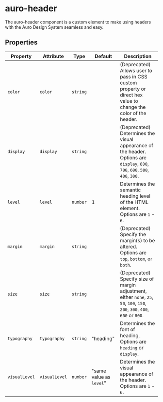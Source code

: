 # auro-header

The auro-header component is a custom element to make using headers with the Auro Design System seamless and easy.

## Properties

| Property      | Attribute     | Type     | Default                 | Description                                      |
|---------------|---------------|----------|-------------------------|--------------------------------------------------|
| `color`       | `color`       | `string` |                         | (Deprecated) Allows user to pass in CSS custom property or direct hex value to change the color of the header. |
| `display`     | `display`     | `string` |                         | (Deprecated) Determines the visual appearance of the header. Options are `display`, `800`, `700`, `600`, `500`, `400`, `300`. |
| `level`       | `level`       | `number` | 1                       | Determines the semantic heading level of the HTML element. Options are `1` - `6`. |
| `margin`      | `margin`      | `string` |                         | (Deprecated) Specify the margin(s) to be altered. Options are `top`, `bottom`, or `both`. |
| `size`        | `size`        | `string` |                         | (Deprecated) Specify size of margin adjustment, either `none`, `25`, `50`, `100`, `150`, `200`, `300`, `400`, `600` or `800`. |
| `typography`  | `typography`  | `string` | "heading"               | Determines the font of heading, Options are `heading` or `display`. |
| `visualLevel` | `visualLevel` | `number` | "same value as `level`" | Determines the visual appearance of the header. Options are `1` - `6`. |
